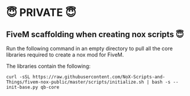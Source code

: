 # 😇 PRIVATE 😇

## FiveM scaffolding when creating nox scripts 😇

Run the following command in an empty directory to pull all the core libraries required to create a nox mod for FiveM.

The libraries contain the following:


```
curl -sSL https://raw.githubusercontent.com/NoX-Scripts-and-Things/fivem-nox-public/master/scripts/initialize.sh | bash -s -- init-base.py qb-core
```